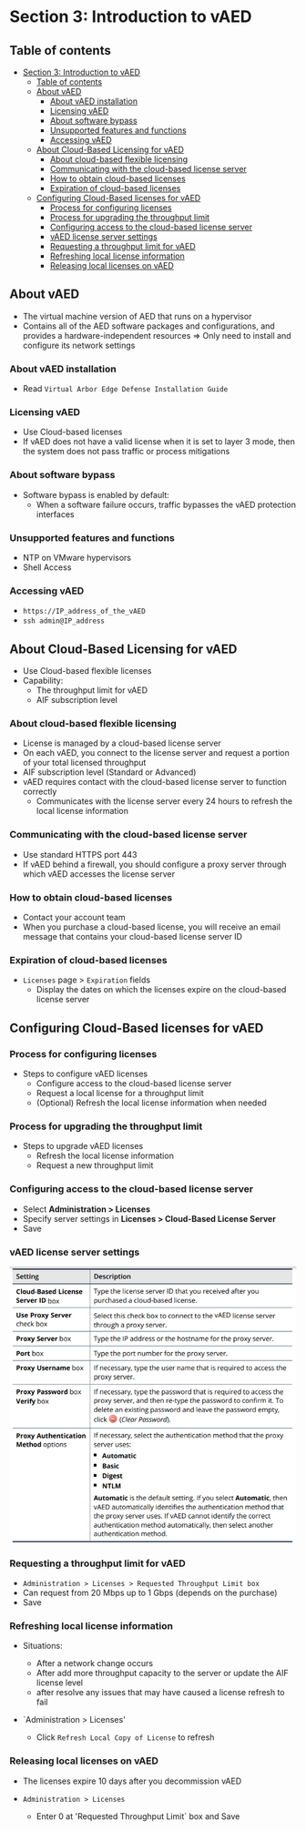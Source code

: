 # Section 3: Introduction to vAED

## Table of contents

- [Section 3: Introduction to vAED](#section-3-introduction-to-vaed)
  - [Table of contents](#table-of-contents)
  - [About vAED](#about-vaed)
    - [About vAED installation](#about-vaed-installation)
    - [Licensing vAED](#licensing-vaed)
    - [About software bypass](#about-software-bypass)
    - [Unsupported features and functions](#unsupported-features-and-functions)
    - [Accessing vAED](#accessing-vaed)
  - [About Cloud-Based Licensing for vAED](#about-cloud-based-licensing-for-vaed)
    - [About cloud-based flexible licensing](#about-cloud-based-flexible-licensing)
    - [Communicating with the cloud-based license server](#communicating-with-the-cloud-based-license-server)
    - [How to obtain cloud-based licenses](#how-to-obtain-cloud-based-licenses)
    - [Expiration of cloud-based licenses](#expiration-of-cloud-based-licenses)
  - [Configuring Cloud-Based licenses for vAED](#configuring-cloud-based-licenses-for-vaed)
    - [Process for configuring licenses](#process-for-configuring-licenses)
    - [Process for upgrading the throughput limit](#process-for-upgrading-the-throughput-limit)
    - [Configuring access to the cloud-based license server](#configuring-access-to-the-cloud-based-license-server)
    - [vAED license server settings](#vaed-license-server-settings)
    - [Requesting a throughput limit for vAED](#requesting-a-throughput-limit-for-vaed)
    - [Refreshing local license information](#refreshing-local-license-information)
    - [Releasing local licenses on vAED](#releasing-local-licenses-on-vaed)


## About vAED

- The virtual machine version of AED that runs on a hypervisor
- Contains all of the AED software packages and configurations, and provides a hardware-independent resources => Only need to install and configure its network settings

### About vAED installation

- Read `Virtual Arbor Edge Defense Installation Guide`

### Licensing vAED

- Use Cloud-based licenses
- If vAED does not have a valid license when it is set to layer 3 mode, then the system does not pass traffic or process mitigations

### About software bypass

- Software bypass is enabled by default:
  - When a software failure occurs, traffic bypasses the vAED protection interfaces

### Unsupported features and functions

- NTP on VMware hypervisors
- Shell Access

### Accessing vAED

- `https://IP_address_of_the_vAED`
- `ssh admin@IP_address`

## About Cloud-Based Licensing for vAED

- Use Cloud-based flexible licenses
- Capability:
  - The throughput limit for vAED
  - AIF subscription level

### About cloud-based flexible licensing

- License is managed by a cloud-based license server
- On each vAED, you connect to the license server and request a portion of your total licensed throughput
- AIF subscription level (Standard or Advanced)
- vAED requires contact with the cloud-based license server to function correctly
  - Communicates with the license server every 24 hours to refresh the local license information

### Communicating with the cloud-based license server

- Use standard HTTPS port 443
- If vAED behind a firewall, you should configure a proxy server through which vAED accesses the license server

### How to obtain cloud-based licenses

- Contact your account team
- When you purchase a cloud-based license, you will receive an email message that contains your cloud-based license server ID

### Expiration of cloud-based licenses

- `Licenses` page > `Expiration` fields
  - Display the dates on which the licenses expire on the cloud-based license server
  

## Configuring Cloud-Based licenses for vAED

### Process for configuring licenses

- Steps to configure vAED licenses
  - Configure access to the cloud-based license server
  - Request a local license for a throughput limit
  - (Optional) Refresh the local license information when needed
  
### Process for upgrading the throughput limit

- Steps to upgrade vAED licenses
  - Refresh the local license information
  - Request a new throughput limit

### Configuring access to the cloud-based license server

- Select **Administration > Licenses**
- Specify server settings in **Licenses > Cloud-Based License Server**
- Save

### vAED license server settings

![](IMG/2023-06-29-13-21-03.png)

### Requesting a throughput limit for vAED

- `Administration > Licenses > Requested Throughput Limit box`
- Can request from 20 Mbps up to 1 Gbps (depends on the purchase)
- Save

### Refreshing local license information

- Situations:
  - After a network change occurs
  - After add more throughput capacity to the server or update the AIF license level
  - after resolve any issues that may have caused a license refresh to fail

- `Administration > Licenses'
  - Click `Refresh Local Copy of License` to refresh

### Releasing local licenses on vAED

- The licenses expire 10 days after you decommission vAED

- `Administration > Licenses`
  - Enter 0 at 'Requested Throughput Limit` box and Save


